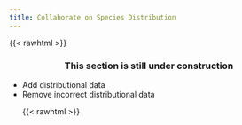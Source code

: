 ```yaml
---
title: Collaborate on Species Distribution
---
```


{{< rawhtml >}}

<h3 style="text-align: center">This section is still under construction <i class="fa fa-drafting-compass"></i></h3>

<ul>
    <li>Add distributional data</li>
    <li>Remove incorrect distributional data</li>

{{< rawhtml >}}
